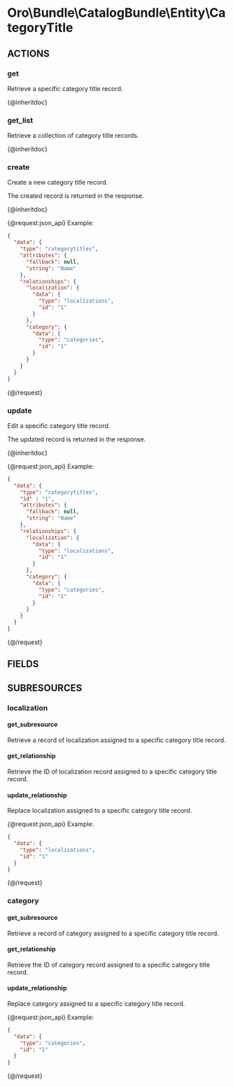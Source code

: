 # Oro\Bundle\CatalogBundle\Entity\CategoryTitle

## ACTIONS

### get

Retrieve a specific category title record.

{@inheritdoc}

### get_list

Retrieve a collection of category title records.

{@inheritdoc}

### create

Create a new category title record.

The created record is returned in the response.

{@inheritdoc}

{@request:json_api}
Example:

```JSON
{
  "data": {
    "type": "categorytitles",
    "attributes": {
      "fallback": null,
      "string": "Name"
    },
    "relationships": {
      "localization": {
        "data": {
          "type": "localizations",
          "id": "1"
        }
      },
      "category": {
        "data": {
          "type": "categories",
          "id": "1"
        }
      }
    }
  }
}
```
{@/request}

### update

Edit a specific category title record.

The updated record is returned in the response.

{@inheritdoc}

{@request:json_api}
Example:

```JSON
{
  "data": {
    "type": "categorytitles",
    "id" : "1",
    "attributes": {
      "fallback": null,
      "string": "Name"
    },
    "relationships": {
      "localization": {
        "data": {
          "type": "localizations",
          "id": "1"
        }
      },
      "category": {
        "data": {
          "type": "categories",
          "id": "1"
        }
      }
    }
  }
}
```
{@/request}

## FIELDS

## SUBRESOURCES

### localization

#### get_subresource

Retrieve a record of localization assigned to a specific category title record.

#### get_relationship

Retrieve the ID of localization record assigned to a specific category title record.

#### update_relationship

Replace localization assigned to a specific category title record.

{@request:json_api}
Example:

```JSON
{
  "data": {
    "type": "localizations",
    "id": "1"
  }
}
```
{@/request}

### category

#### get_subresource

Retrieve a record of category assigned to a specific category title record.

#### get_relationship

Retrieve the ID of category record assigned to a specific category title record.

#### update_relationship

Replace category assigned to a specific category title record.

{@request:json_api}
Example:

```JSON
{
  "data": {
    "type": "categories",
    "id": "1"
  }
}
```
{@/request}
